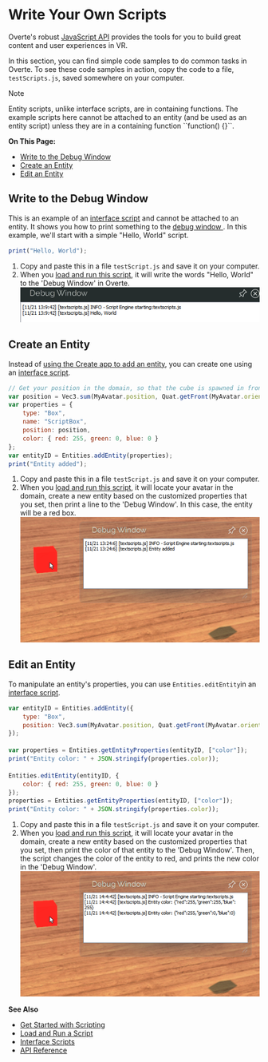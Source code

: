 # Write Your Own Scripts

Overte's robust [JavaScript API](https://apidocs.overte.org) provides the tools for you to build great content and user experiences in VR.

In this section, you can find simple code samples to do common tasks in Overte. To see these code samples in action, copy the code to a file, `testScripts.js`, saved somewhere on your computer.

<div class="admonition note">
    <p class="admonition-title">Note</p>
    <p>Entity scripts, unlike interface scripts, are in containing functions. The example scripts here cannot be attached to an entity (and be used as an entity script) unless they are in a containing function ``function() {}``.</p>
</div>

**On This Page:**

* [Write to the Debug Window](#write-to-the-debug-window)
* [Create an Entity](#create-an-entity)
* [Edit an Entity](#edit-an-entity)

## Write to the Debug Window
This is an example of an [interface script](interface-scripts) and cannot be attached to an entity. It shows you how to print something to the [debug window ](get-started-with-scripting.html#debug-window). In this example, we'll start with a simple "Hello, World" script.

```javascript
print("Hello, World");
```

1. Copy and paste this in a file `testScript.js` and save it on your computer.
2. When you [load and run this script](get-started-with-scripting.html#load-and-run-a-script), it will write the words "Hello, World" to the 'Debug Window' in Overte.
   ![](_images/hello-world.png)

## Create an Entity
Instead of [using the Create app to add an entity](../create/entities/create-entities), you can create one using an [interface script](interface-scripts).

```javascript
// Get your position in the domain, so that the cube is spawned in front of you
var position = Vec3.sum(MyAvatar.position, Quat.getFront(MyAvatar.orientation));
var properties = {
    type: "Box",
    name: "ScriptBox",
    position: position,
    color: { red: 255, green: 0, blue: 0 }
};
var entityID = Entities.addEntity(properties);
print("Entity added");
```

1. Copy and paste this in a file `testScript.js` and save it on your computer.
2. When you [load and run this script](get-started-with-scripting.html#load-and-run-a-script), it will locate your avatar in the domain, create a new entity based on the customized properties that you set, then print a line to the 'Debug Window'. In this case, the entity will be a red box.
![](_images/add-entity.png)

## Edit an Entity
To manipulate an entity's properties, you can use `Entities.editEntity`in an [interface script](interface-scripts).

```javascript
var entityID = Entities.addEntity({
    type: "Box",
    position: Vec3.sum(MyAvatar.position, Quat.getFront(MyAvatar.orientation)),
});

var properties = Entities.getEntityProperties(entityID, ["color"]);
print("Entity color: " + JSON.stringify(properties.color));

Entities.editEntity(entityID, {
    color: { red: 255, green: 0, blue: 0 }
});
properties = Entities.getEntityProperties(entityID, ["color"]);
print("Entity color: " + JSON.stringify(properties.color));
```

1. Copy and paste this in a file `testScript.js` and save it on your computer.
2. When you [load and run this script](get-started-with-scripting.html#load-and-run-a-script), it will locate your avatar in the domain, create a new entity based on the customized properties that you set, then print the color of that entity to the 'Debug Window'. Then, the script changes the color of the entity to red, and prints the new color in the 'Debug Window'.
![](_images/edit-entity.png)



**See Also**

+ [Get Started with Scripting](get-started-with-scripting)
+ [Load and Run a Script](get-started-with-scripting.html#load-and-run-a-script)
+ [Interface Scripts](interface-scripts)
+ [API Reference](https://apidocs.overte.org)
